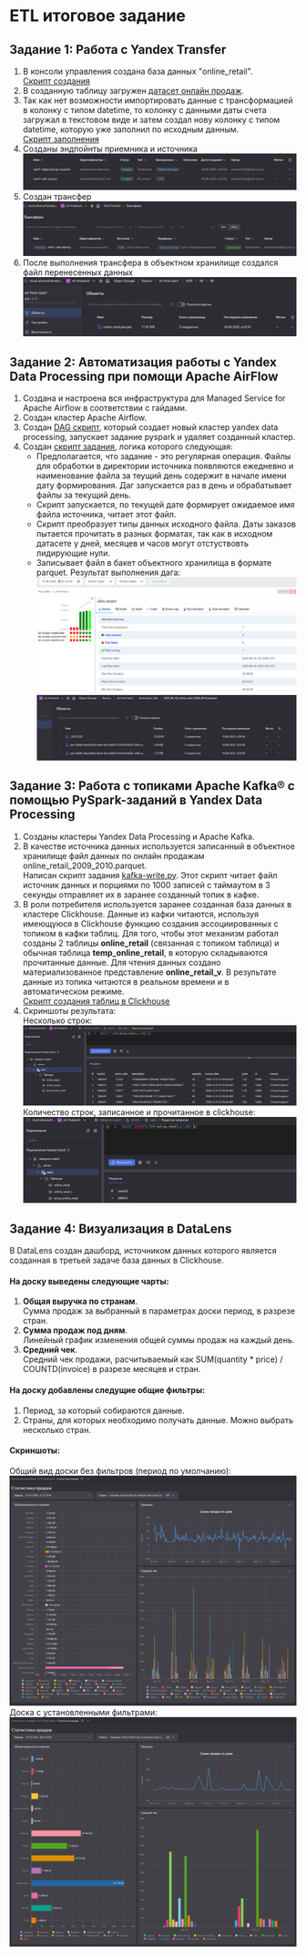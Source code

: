 # ETL итоговое задание
## Задание 1: Работа с Yandex Transfer
1. В консоли управления создана база данных "online_retail".  
[Скрипт создания](./scripts/task_1/create_table.sql)
2. В созданную таблицу загружен [датасет онлайн продаж](https://www.kaggle.com/datasets/mathchi/online-retail-ii-data-set-from-ml-repository).
3. Так как нет возможности импортировать данные с трансформацией в колонку с типом datetime, то колонку с данными даты счета загружал в текстовом виде и затем создал нову колонку с типом datetime, которую уже заполнил по исходным данным.  
[Скрипт заполнения](./scripts/task_1/convert_date.sql)  
1. Созданы эндпойнты приемника и источника  
![alt text](pictures/task1_endpoints.png)  
1. Создан трансфер  
![alt text](pictures/task1_created_transfer.png)
1. После выполнения трансфера в объектном хранилище создался файл перенесенных данных  
![alt text](pictures/task1_end_job.png)
## Задание 2: Автоматизация работы с Yandex Data Processing при помощи Apache AirFlow
1. Создана и настроена вся инфраструктура для Managed Service for Apache Airflow в соответствии с гайдами.
2. Создан кластер Apache Airflow.
3. Создан [DAG скрипт](./scripts/task_2/daily_convert_onlne_sales-DAG.py), который создает новый кластер yandex data processing, запускает задание pyspark и удаляет созданный кластер.
4. Создан [скрипт задания](./scripts/task_2/convert.py), логика которого следующая:  
   - Предполагается, что задание - это регулярная операция. Файлы для обработки в директории источника появляются ежедневно и наименование файла за теущий день содержит в начале имени дату формирования. Даг запускается раз в день и обрабатывает файлы за текущий день.
   - Скрипт запускается, по текущей дате формирует ожидаемое имя файла источника, читает этот файл.
   - Скрипт преобразует типы данных исходного файла. Даты заказов пытается прочитать в разных форматах, так как в исходном датасете у дней, месяцев и часов могут отстуствовть лидирующие нули.
   - Записывает файл в бакет объектного хранилища в формате parquet.
Результат выполнения дага:
![alt text](pictures/task_2_dag_executed.png)
![alt text](pictures/task_2_output_files.png)
## Задание 3: Работа с топиками Apache Kafka® с помощью PySpark-заданий в Yandex Data Processing
1. Созданы кластеры Yandex Data Processing и Apache Kafka.
2. В качестве источника данных используется записанный в объектное хранилище файл данных по онлайн продажам online_retail_2009_2010.parquet.  
Написан скрипт задания [kafka-write.py](./scripts/task_3/kafka-write.py). Этот скрипт читает файл источник данных и порциями по 1000 записей с таймаутом в 3 секунды отправляет их в заранее созданный топик в кафке.  
3. В роли потребителя используется заранее созданная база данных в кластере Clickhouse. Данные из кафки читаются, используя имеющуюся в Сlickhouse функцию создания ассоциированных с топиком в кафки таблиц. Для того, чтобы этот механизм работал созданы 2 таблицы **online_retail** (связанная с топиком таблица) и обычная таблица **temp_online_retail**, в которую складываются прочитанные данные. Для чтения данных создано материализованное представление **online_retail_v**. В результате данные из топика читаются в реальном времени и в автоматическом режиме.  
[Скрипт создания таблиц в Clickhouse](scripts/task_3/clickhouse_create_table.sql)
4. Скриншоты результата:  
Несколько строк:  
![alt text](pictures/task_3_clickhouse_data.png)
Количество строк, записанное и прочитанное в clickhouse:  
![alt text](pictures/task_3_clickhouse_rowcount.png)  
## Задание 4: Визуализация в DataLens
В DataLens создан дашборд, источником данных которого является созданная в третьей задаче база данных в Clickhouse.
#### На доску выведены следующие чарты:
1. **Общая выручка по странам**.  
Сумма продаж за выбранный в параметрах доски период, в разрезе стран.
2. **Сумма продаж под дням**.  
Линейный график изменения общей суммы продаж на каждый день.
3. **Средний чек**.  
Средний чек продажи, расчитываемый как SUM(quantity * price) / COUNTD(invoice) в разрезе месяцев и стран.
#### На доску добавлены следущие общие фильтры:
1. Период, за который собираются данные.
2. Страны, для которых необходимо получать данные. Можно выбрать несколько стран.
#### Скриншоты:
Общий вид доски без фильтров (период по умолчанию):  
![alt text](pictures/task4_dashboard_full_data.png)  
Доска с установленными фильтрами:  
![alt text](pictures/task4_dashboard_with_filters.png)
